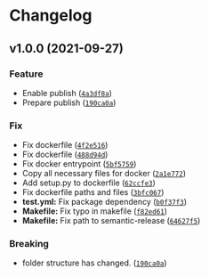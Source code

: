 # Changelog

<!--next-version-placeholder-->

## v1.0.0 (2021-09-27)
### Feature
* Enable publish ([`4a3df8a`](https://github.com/oikarinen-fs/flaky-tests-detection/commit/4a3df8a03938128782e4ab3ffb70281cbe10cb22))
* Prepare publish ([`190ca0a`](https://github.com/oikarinen-fs/flaky-tests-detection/commit/190ca0afb8dcd3b6a04eab0230ea1eae14c3671d))

### Fix
* Fix dockerfile ([`4f2e516`](https://github.com/oikarinen-fs/flaky-tests-detection/commit/4f2e5161f93ea050179b3a307c8b22869d953d9a))
* Fix dockerfile ([`488d94d`](https://github.com/oikarinen-fs/flaky-tests-detection/commit/488d94d07db6e98341fca3d25ea82cd9feb117e3))
* Fix docker entrypoint ([`5bf5759`](https://github.com/oikarinen-fs/flaky-tests-detection/commit/5bf575932758c599b11abd2915aabcf4316dc094))
* Copy all necessary files for docker ([`2a1e772`](https://github.com/oikarinen-fs/flaky-tests-detection/commit/2a1e772f41597a89f1589b09082aff6a218a54d1))
* Add setup.py to dockerfile ([`62ccfe3`](https://github.com/oikarinen-fs/flaky-tests-detection/commit/62ccfe368f2aeb3f55994c52586d34ccbd21e006))
* Fix dockerfile paths and files ([`3bfc067`](https://github.com/oikarinen-fs/flaky-tests-detection/commit/3bfc067cee7fa6e2499959c6530b5e1b487a6d75))
* **test.yml:** Fix package dependency ([`b0f37f3`](https://github.com/oikarinen-fs/flaky-tests-detection/commit/b0f37f37e9cd6a8dcd801b8996c54028612c0d25))
* **Makefile:** Fix typo in makefile ([`f82ed61`](https://github.com/oikarinen-fs/flaky-tests-detection/commit/f82ed614205af2bdedefa59a1464b41a5786708b))
* **Makefile:** Fix path to semantic-release ([`64627f5`](https://github.com/oikarinen-fs/flaky-tests-detection/commit/64627f5118a364167fba5e8b088812f970038c12))

### Breaking
* folder structure has changed.  ([`190ca0a`](https://github.com/oikarinen-fs/flaky-tests-detection/commit/190ca0afb8dcd3b6a04eab0230ea1eae14c3671d))
